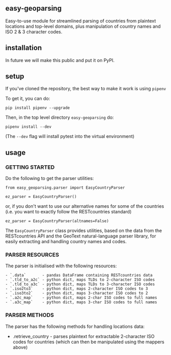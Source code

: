 easy-geoparsing
---

Easy-to-use module for streamlined parsing of countries from plaintext locations and top-level domains, plus manipulation of country names and ISO 2 & 3 character codes.

## installation

In future we will make this public and put it on PyPI.

## setup

If you've cloned the repository, the best way to make it work is using `pipenv`

To get it, you can do:

`pip install pipenv --upgrade`

Then, in the top level directory `easy-geoparsing` do:

`pipenv install --dev`

(The `--dev` flag will install pytest into the virtual environment)

## usage

### GETTING STARTED

Do the following to get the parser utilities:

```
from easy_geoparsing.parser import EasyCountryParser

ez_parser = EasyCountryParser()
```

or, if you don't want to use our alternative names for some of the countries (i.e. you want to exactly follow the RESTcountries standard)

`ez_parser = EasyCountryParser(altnames=False)`

The `EasyCountryParser` class provides utilities, based on the data from the RESTcountries API and the GeoText natural-language parser library, for easily extracting and handling country names and codes.

### PARSER RESOURCES

The parser is initialised with the following resources:

    - `.data`       - pandas DataFrame containing RESTcountries data
    - `.tld_to_a2c` - python dict, maps TLDs to 2-character ISO codes
    - `.tld_to_a3c` - python dict, maps TLDs to 3-character ISO codes
    - `.iso2to3`    - python dict, maps 2-character ISO codes to 3
    - `.iso3to2`    - python dict, maps 3-character ISO codes to 2
    - `.a2c_map`    - python dict, maps 2-char ISO codes to full names
    - `.a3c_map`    - python dict, maps 3-char ISO codes to full names

### PARSER METHODS

The parser has the following methods for handling locations data:

- .retrieve_country - parses plaintext for extractable 2-character ISO codes for countries (which can then be manipulated using the mappers above)
